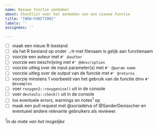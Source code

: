 ```yaml
---
name: Nieuwe functie aanmaken
about: Checklist voor het aanmaken van een nieuwe functie
title: "[NEW-FUNCTION]"
labels: ''
assignees: ''

---
```


- [ ] maak een nieuw R-bestand 
- [ ] sla het R bestand op onder `./R` met filenaam is gelijk aan functienaam
- [ ] voorzie een auteur met `#' @author`
- [ ] voorzie een beschrijving met `#' @description`
- [ ] voorzie uitleg over de input parameter(s) met `#' @param name`
- [ ] voorzie uitleg over de output van de functie met `#' @returns`
- [ ] voorzie minstens 1 voorbeeld van het gebruik van de functie dmv `#' @examples`
- [ ] voer `roxygen2::roxygenise()` uit in de console
- [ ] voer `devtools::check()` uit in de console
- [ ] los eventuele errors, warnings en notes<sup>1</sup> op
- [ ] maak een pull request met @soriadelva of @SanderDevisscher en eventueel andere relevante gebruikers als reviewer.

*<sup>1</sup>in de mate van het mogelijke*
